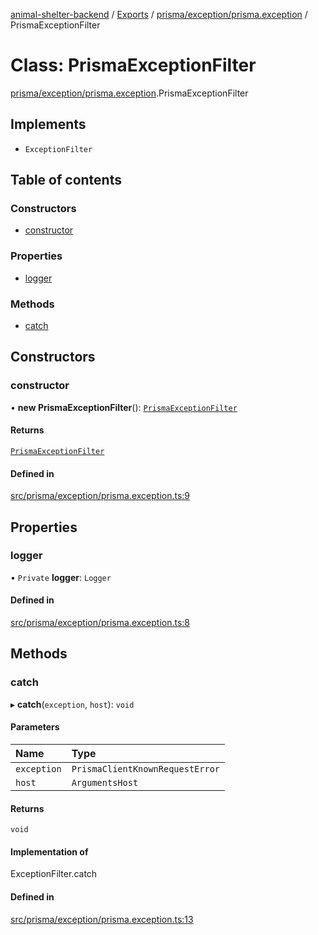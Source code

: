 [animal-shelter-backend](../README.md) / [Exports](../modules.md) / [prisma/exception/prisma.exception](../modules/prisma_exception_prisma_exception.md) / PrismaExceptionFilter

# Class: PrismaExceptionFilter

[prisma/exception/prisma.exception](../modules/prisma_exception_prisma_exception.md).PrismaExceptionFilter

## Implements

- `ExceptionFilter`

## Table of contents

### Constructors

- [constructor](prisma_exception_prisma_exception.PrismaExceptionFilter.md#constructor)

### Properties

- [logger](prisma_exception_prisma_exception.PrismaExceptionFilter.md#logger)

### Methods

- [catch](prisma_exception_prisma_exception.PrismaExceptionFilter.md#catch)

## Constructors

### constructor

• **new PrismaExceptionFilter**(): [`PrismaExceptionFilter`](prisma_exception_prisma_exception.PrismaExceptionFilter.md)

#### Returns

[`PrismaExceptionFilter`](prisma_exception_prisma_exception.PrismaExceptionFilter.md)

#### Defined in

[src/prisma/exception/prisma.exception.ts:9](https://github.com/B4LiN7/animal-shelter-backend/blob/5a6ce9f/src/prisma/exception/prisma.exception.ts#L9)

## Properties

### logger

• `Private` **logger**: `Logger`

#### Defined in

[src/prisma/exception/prisma.exception.ts:8](https://github.com/B4LiN7/animal-shelter-backend/blob/5a6ce9f/src/prisma/exception/prisma.exception.ts#L8)

## Methods

### catch

▸ **catch**(`exception`, `host`): `void`

#### Parameters

| Name | Type |
| :------ | :------ |
| `exception` | `PrismaClientKnownRequestError` |
| `host` | `ArgumentsHost` |

#### Returns

`void`

#### Implementation of

ExceptionFilter.catch

#### Defined in

[src/prisma/exception/prisma.exception.ts:13](https://github.com/B4LiN7/animal-shelter-backend/blob/5a6ce9f/src/prisma/exception/prisma.exception.ts#L13)
